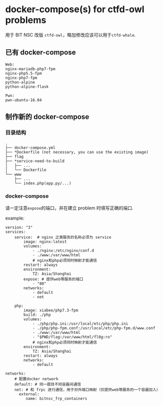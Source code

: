 # docker-compose(s) for ctfd-owl problems

用于 BIT NSC 改版 `ctfd-owl`，略加修改应该可以用于`ctfd-whale`.

## 已有 docker-compose

```
Web:
nginx-mariadb-php7-fpm
nginx-php5.5-fpm
nginx-php7-fpm
python-alpine
python-alpine-flask

Pwn:
pwn-ubuntu-16.04
```

## 制作新的 docker-compose

### 目录结构

```
.
├── docker-compose.yml
├── *Dockerfile (not necessary, you can use the existing image)
├── flag
├── *service-need-to-build
│   ├── ...
│   └── Dockerfile
└── www
    ├── ...
    └── index.php(app.py/...)
```

### docker-compose

请一定注意`expose`的端口，并在建立 problem 时填写正确的端口.

example:

```docker-compose
version: "3"
services:
    service:  # nginx 之类服务的名称必须为 service
        image: nginx:latest
        volumes:
            - ./nginx:/etc/nginx/conf.d
            - ./www:/var/www/html
            # nginx和php必须同时映射才能通信
        restart: always
        environment: 
            TZ: Asia/Shanghai
        expose: # 提供web等服务的端口
            - "80"
        networks:
            - default
            - net
    
    php:
        image: xiabee/php7.3-fpm
        build: ./php
        volumes: 
            - ./php/php.ini:/usr/local/etc/php/php.ini
            - ./php/php-fpm.conf:/usr/local/etc/php-fpm.d/www.conf
            - ./www:/var/www/html
            - "$PWD/flag:/var/www/html/fl0g:ro"
            # nginx和php必须同时映射才能通信      
        environment: 
            TZ: Asia/Shanghai
        restart: always
        networks:
            - default

networks:
    # 配置docker network
    default: # 同一题目不同容器间通信
    net: # 和 frpc 进行通信，用于对外端口映射（仅提供web等服务的一个容器加入）
      external: 
         name: bitnsc_frp_containers
```